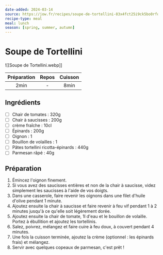 ```yaml
---
date-added: 2024-03-14
source: https://jow.fr/recipes/soupe-de-tortellini-83x4fct25i9ck5bo0rfo
recipe-type: meal
meal: lunch
season: [spring, summer, autumn]
---
```


# Soupe de Tortellini

![[Soupe de Tortellini.webp]]

| Préparation | Repos | Cuisson |
|:-----------:|:-----:|:-------:|
|    2min     |   -   |  8min   |

## Ingrédients

- [ ] Chair de tomates : 320g
- [ ] Chair à saucisses : 200g
- [ ] crème fraîche : 10cl
- [ ] Épinards : 200g
- [ ] Oignon : 1
- [ ] Bouillon de volailles : 1
- [ ] Pâtes tortellini ricotta-épinards : 440g
- [ ] Parmesan râpé : 40g

## Préparation

1. Émincez l'oignon finement.
2. Si vous avez des saucisses entières et non de la chair à saucisse, videz simplement les saucisses à l'aide de vos doigts.
3. Dans une casserole, faire revenir les oignons dans une filet d'huile d'olive pendant 1 minute.
4. Ajoutez ensuite la chair à saucisse et faire revenir à feu vif pendant 1 à 2 minutes jusqu'à ce qu'elle soit légèrement dorée.
5. Ajoutez ensuite la chair de tomate, 1l d'eau et le bouillon de volaille. Portez à ébullition et ajoutez les tortellinis.
6. Salez, poivrez, mélangez et faire cuire à feu doux, à couvert pendant 4 minutes.
7. Une fois la cuisson terminée, ajoutez la crème (optionnel : les épinards frais) et mélangez.
8. Servir avec quelques copeaux de parmesan, c'est prêt !
